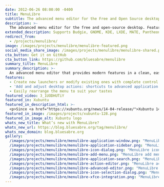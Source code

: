 ```yaml
---
date: 2012-06-26 08:00:00 -0400
title: MenuLibre
subtitle: The advanced menu editor for the Free and Open Source desktop.
description: >-
  The advanced menu editor for the free and open-source desktop. Featured in Xubuntu.
extended_description: Supports Budgie, GNOME, KDE, LXDE, MATE, Pantheon, Unity, and Xfce.
redirect_from:
  - /projects/menulibre/
image: /images/projects/menulibre/menulibre-featured.png
social_media_share_image: /images/projects/menulibre/menulibre-shared.png
cta_button: Get it on GitHub
cta_button_link: https://github.com/bluesabre/menulibre
summary_title: MenuLibre
summary_description: >-
  An advanced menu editor that provides modern features in a clean, easy-to-use interface.
features:
  - Create new launchers or modify existing ones with complete control and access to hidden settings
  - 'Add and adjust desktop actions: shortcuts to advanced application features'
  - Easily rearrange the menu to suit your tastes
featured_video: 3_1UODHUTiY
featured_in: Xubuntu
featured_in_description_html: >-
  <p>Since <a href="https://xubuntu.org/news/14-04-release/">Xubuntu 14.04</a> “Trusty Tahr”</p>
featured_in_image: /images/projects/xubuntu-128.png
featured_in_image_alt: Xubuntu logo
whats_new_title: What’s new with MenuLibre?
whats_new_url: https://blog.bluesabre.org/tag/menulibre/
whats_new_domain: blog.bluesabre.org
gallery:
  /images/projects/menulibre/menulibre-application-window.png: "MenuLibre application window"
  /images/projects/menulibre/menulibre-application-sidebar.png: "MenuLibre application sidebar, expanded to show nested menu items"
  /images/projects/menulibre/menulibre-icon-dialog.png: "MenuLibre icon dialog"
  /images/projects/menulibre/menulibre-add-menu.png: "MenuLibre add menu"
  /images/projects/menulibre/menulibre-application-search.png: "MenuLibre search functionality"
  /images/projects/menulibre/menulibre-action-editor.png: "MenuLibre action editor"
  /images/projects/menulibre/menulibre-advanced-editor.png: "MenuLibre advanced editor"
  /images/projects/menulibre/menulibre-icon-selection-dialog.png: "MenuLibre icon selection dialog"
  /images/projects/menulibre/menulibre-xfce-integration.png: "MenuLibre Xfce settings menu integration"
---
```


